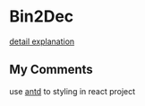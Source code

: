 # Bin2Dec

[detail explanation](https://github.com/5vermind/challenge_bin2dec/blob/main/details.md)  
  
## My Comments

use [antd](https://ant.design/) to styling in react project

